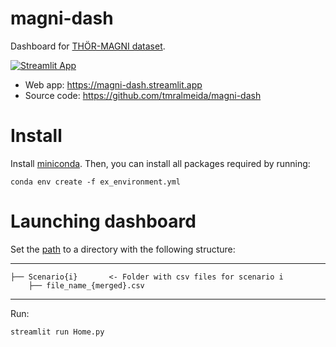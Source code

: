 
# magni-dash
Dashboard for [THÖR-MAGNI dataset](http://thor.oru.se/magni.html).

[![Streamlit App](https://static.streamlit.io/badges/streamlit_badge_black_white.svg)](https://magni-dash.streamlit.app)

- Web app: <https://magni-dash.streamlit.app>
- Source code: <https://github.com/tmralmeida/magni-dash>


# Install

Install [miniconda](http://docs.conda.io/en/latest/miniconda.html). Then, you can install all packages required by running:

```
conda env create -f ex_environment.yml
```

# Launching dashboard

Set the [path](https://github.com/tmralmeida/magni-dash/blob/main/magni_dash/config/constants.py) to a directory with the following structure:

------------
    ├── Scenario{i}       <- Folder with csv files for scenario i
        ├── file_name_{merged}.csv 
--------



Run:

```
streamlit run Home.py
```